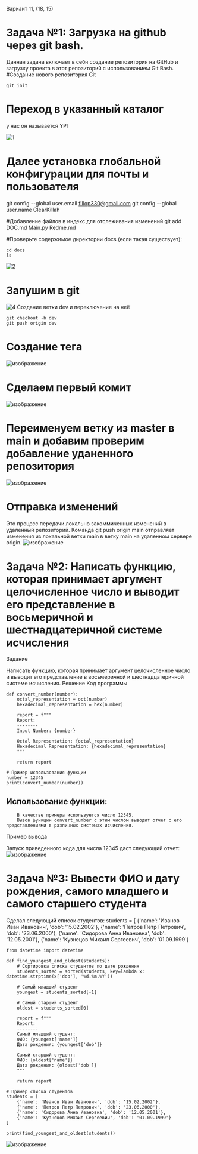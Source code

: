 Вариант 11, (18, 15)

# Задача №1: Загрузка на github через git bash.
Данная задача включает в себя создание репозитория на GitHub и загрузку проекта в этот репозиторий с использованием Git Bash.
#Создание нового репозитория Git
```
git init
```
# Переход в указанный каталог
у нас он называется YPI

![1](https://github.com/ClearKillah/YPI/assets/64082447/ac7cc68b-cea1-4fea-bb4c-9ce160031f78)

# Далее установка глобальной конфигурации для почты и пользователя
git config --global user.email fillop330@gmail.com
git config --global user.name ClearKillah

#Добавление файлов в индекс для отслеживания изменений
git add DOC.md Main.py Redme.md

#Проверьте содержимое директории docs (если такая существует):
```
cd docs
ls
```
![2](https://github.com/ClearKillah/YPI/assets/64082447/eaa0561a-2507-4ccc-8a7c-8b580ea0bb60)

# Запушим в git
![4](https://github.com/ClearKillah/YPI/assets/64082447/e05d8b06-4a17-438a-a9fe-99fae3e1cf66)
Создание ветки dev и переключение на неё
```
git checkout -b dev
git push origin dev
```
# Создание тега 
![изображение](https://github.com/ClearKillah/YPI/assets/64082447/e5914a9c-cec4-4f83-9e17-f4388373b889)

# Сделаем первый комит
![изображение](https://github.com/ClearKillah/YPI/assets/64082447/f505a4c4-76f3-45e0-81a0-ca4fa8f6acdc)

# Переименуем ветку из master в main и добавим проверим добавление уданенного репозитория
![изображение](https://github.com/ClearKillah/YPI/assets/64082447/f8a31dbe-1a1f-468d-8391-95d54e18d64d)

# Отправка изменений
Это процесс передачи локально закоммиченных изменений в удаленный репозиторий. Команда git push origin main отправляет изменения из локальной ветки main в ветку main на удаленном сервере origin.
![изображение](https://github.com/ClearKillah/YPI/assets/64082447/63c58607-9f09-47ba-88a2-b8900544e233)

# Задача №2: Написать функцию, которая принимает аргумент целочисленное число и выводит его представление в восьмеричной и шестнадцатеричной системе исчисления
Задание

Написать функцию, которая принимает аргумент целочисленное число и выводит его представление в восьмеричной и шестнадцатеричной системе исчисления.
Решение
Код программы

```
def convert_number(number):
    octal_representation = oct(number)
    hexadecimal_representation = hex(number)
    
    report = f"""
    Report:
    --------
    Input Number: {number}
    
    Octal Representation: {octal_representation}
    Hexadecimal Representation: {hexadecimal_representation}
    """
    
    return report

# Пример использования функции
number = 12345
print(convert_number(number))
```
## Использование функции:
        В качестве примера используется число 12345.
        Вызов функции convert_number с этим числом выводит отчет с его представлениями в различных системах исчисления.

Пример вывода

Запуск приведенного кода для числа 12345 даст следующий отчет:
![изображение](https://github.com/ClearKillah/YPI/assets/64082447/29542b1f-5df7-4dfc-bfe8-fe3a49dbae82)

# Задача №3: Вывести ФИО и дату рождения, самого младшего и самого старшего студента

Сделал следующий список студентов:
students = [
    {'name': 'Иванов Иван Иванович', 'dob': '15.02.2002'},
    {'name': 'Петров Петр Петрович', 'dob': '23.06.2000'},
    {'name': 'Сидорова Анна Ивановна', 'dob': '12.05.2001'},
    {'name': 'Кузнецов Михаил Сергеевич', 'dob': '01.09.1999'}

```
from datetime import datetime

def find_youngest_and_oldest(students):
    # Сортировка списка студентов по дате рождения
    students_sorted = sorted(students, key=lambda x: datetime.strptime(x['dob'], '%d.%m.%Y'))
    
    # Самый младший студент
    youngest = students_sorted[-1]
    
    # Самый старший студент
    oldest = students_sorted[0]
    
    report = f"""
    Report:
    --------
    Самый младший студент:
    ФИО: {youngest['name']}
    Дата рождения: {youngest['dob']}
    
    Самый старший студент:
    ФИО: {oldest['name']}
    Дата рождения: {oldest['dob']}
    """
    
    return report

# Пример списка студентов
students = [
    {'name': 'Иванов Иван Иванович', 'dob': '15.02.2002'},
    {'name': 'Петров Петр Петрович', 'dob': '23.06.2000'},
    {'name': 'Сидорова Анна Ивановна', 'dob': '12.05.2001'},
    {'name': 'Кузнецов Михаил Сергеевич', 'dob': '01.09.1999'}
]

print(find_youngest_and_oldest(students))
```
![изображение](https://github.com/ClearKillah/YPI/assets/64082447/cfdeb04c-14e3-4dcb-9591-5b867ce8f006)

